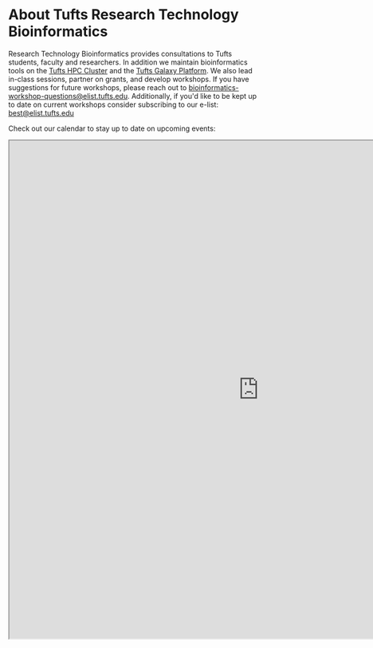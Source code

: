 # About Tufts Research Technology Bioinformatics

Research Technology Bioinformatics provides consultations to Tufts students, faculty and researchers. In addition we maintain bioinformatics tools on the [Tufts HPC Cluster](https://it.tufts.edu/high-performance-computing) and the [Tufts Galaxy Platform](https://galaxy.pax.tufts.edu). We also lead in-class sessions, partner on grants, and develop workshops. If you have suggestions for future workshops, please reach out to [bioinformatics-workshop-questions@elist.tufts.edu](bioinformatics-workshop-questions@elist.tufts.edu). Additionally, if you'd like to be kept up to date on current workshops consider subscribing to our e-list: [best@elist.tufts.edu](https://elist.tufts.edu/sympa/subscribe/best?previous_action=info)

Check out our calendar to stay up to date on upcoming events:

<iframe src="https://tufts.libcal.com/calendar?cid=12812&t=d&d=0000-00-00&cal=12812&inc=0" height="1000" width="1000" title="Online Workshops - Upcoming Events"></iframe>

